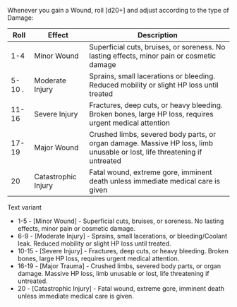 Whenever you gain a Wound, roll [d20+] and adjust according to the type of Damage:

| Roll     | Effect              | Description                                                                                                               |
| -------- | ------------------- | ------------------------------------------------------------------------------------------------------------------------- |
| 1-4      | Minor Wound         | Superficial cuts, bruises, or soreness. No lasting effects, minor pain or cosmetic damage                                 |
| 5-10   . | Moderate Injury     | Sprains, small lacerations or bleeding. Reduced mobility or slight HP loss until treated                                  |
| 11-16    | Severe Injury       | Fractures, deep cuts, or heavy bleeding. Broken bones, large HP loss, requires urgent medical attention                   |
| 17-19    | Major Wound         | Crushed limbs, severed body parts, or organ damage. Massive HP loss, limb unusable or lost, life threatening if untreated |
| 20       | Catastrophic Injury | Fatal wound, extreme gore, imminent death unless immediate medical care is given                                          |








Text variant

- 1-5 - [Minor Wound] - Superficial cuts, bruises, or soreness. No lasting effects, minor pain or cosmetic damage.
- 6-9 - [Moderate Injury] - Sprains, small lacerations, or bleeding/Coolant leak. Reduced mobility or slight HP loss until treated.
- 10-15 - [Severe Injury] - Fractures, deep cuts, or heavy bleeding. Broken bones, large HP loss, requires urgent medical attention.
- 16-19 - [Major Trauma] - Crushed limbs, severed body parts, or organ damage. Massive HP loss, limb unusable or lost, life threatening if untreated.
- 20 - [Catastrophic Injury] - Fatal wound, extreme gore, imminent death unless immediate medical care is given.